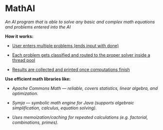 # MathAI
*An AI program that is able to solve any basic and complex math equations and problems entered into the AI*

**How it works:**

+ <ins>User enters multiple problems (ends input with done)</ins>

+ <ins>Each problem gets classified and routed to the proper solver inside a thread pool</ins>

+ <ins>Results are collected and printed once computations finish</ins>

**Use efficient math libraries like:**

+ *Apache Commons Math — reliable, covers statistics, linear algebra, and optimization.*

+ *Symja — symbolic math engine for Java (supports algebraic simplification, calculus, equation solving).*

+ *Uses memoization/caching for repeated calculations (e.g. factorial, combinations, primes).*

